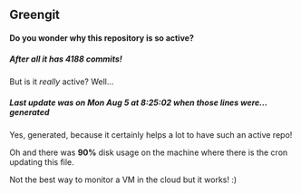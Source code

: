 ## Greengit

#### Do you wonder why this repository is so active?

##### After all it has 4188 commits!

But is it *really* active? Well...

##### Last update was on Mon Aug 5 at 8:25:02 when those lines were... generated

Yes, generated, because it certainly helps a lot to have such an active repo!

Oh and there was **90%** disk usage on the machine
where there is the cron updating this file.

Not the best way to monitor a VM in the cloud but it works! :)

